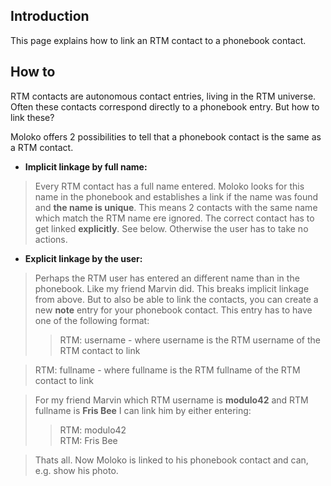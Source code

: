 ## Introduction ##

This page explains how to link an RTM contact to a phonebook contact.


## How to ##

RTM contacts are autonomous contact entries, living in the RTM universe. Often these contacts correspond directly to a phonebook entry. But how to link these?

Moloko offers 2 possibilities to tell that a phonebook contact is the same as a RTM contact.

  * **Implicit linkage by full name:**

> Every RTM contact has a full name entered. Moloko looks for this name in the phonebook and establishes a link if the name was found and **the name is unique**. This means 2 contacts with the same name which match the RTM name ere ignored. The correct contact has to get linked **explicitly**. See below. Otherwise the user has to take no actions.


  * **Explicit linkage by the user:**

> Perhaps the RTM user has entered an different name than in the phonebook. Like my friend Marvin did. This breaks implicit linkage from above. But to also be able to link the contacts, you can create a new **note** entry for your phonebook contact. This entry has to have one of the following format:
> > RTM: username - where username is the RTM username of the RTM contact to link<br>
<blockquote>RTM: fullname - where fullname is the RTM fullname of the RTM contact to link<br>
</blockquote><blockquote>For my friend Marvin which RTM username is <b>modulo42</b> and RTM fullname is <b>Fris Bee</b> I can link him by either entering:<br>
<blockquote>RTM: modulo42<br>
RTM: Fris Bee</blockquote></blockquote>

<blockquote>Thats all. Now Moloko is linked to his phonebook contact and can, e.g. show his photo.